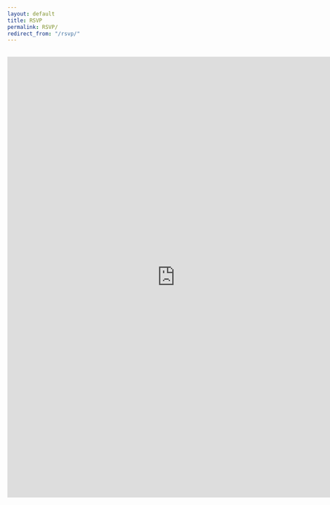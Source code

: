 ```yaml
---
layout: default
title: RSVP
permalink: RSVP/
redirect_from: "/rsvp/"
---
```


<div class="row">
    <h2 class="cover-heading col-lg-8 col-lg-offset-2" style="">
        <!-- Change the Google Form URL below if desired. Go to File->Embed on the Google form to generate this code. -->
        <iframe 
            src="https://docs.google.com/forms/d/1Y_hMCcqyz81JxRHDYu5g-EEwJ2B8cSihYbLcf6rYOQ0/viewform?embedded=true" 
            width="760" 
            height="1000" 
            frameborder="0" 
            marginheight="0"
            scrolling="no"
            style="overflow:hidden;"
            marginwidth="0">
                Loading...
        </iframe>
    </h2>
</div>
